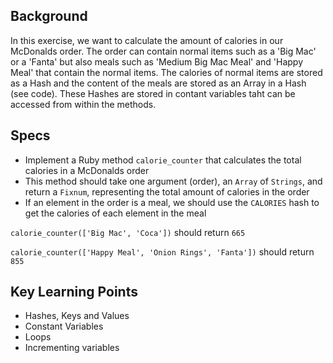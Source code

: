 ## Background

In this exercise, we want to calculate the amount of calories in our McDonalds order. The order can contain normal items such as a 'Big Mac' or a 'Fanta' but also meals such as 'Medium Big Mac Meal' and 'Happy Meal' that contain the normal items. The calories of normal items are stored as a Hash and the content of the meals are stored as an Array in a Hash (see code). These Hashes are stored in contant variables taht can be accessed from within the methods.

## Specs

- Implement a Ruby method `calorie_counter` that calculates the total calories in a McDonalds order
- This method should take one argument (order), an `Array` of `Strings`, and return a `Fixnum`, representing the total amount of calories in the order
- If an element in the order is a meal, we should use the `CALORIES` hash to get the calories of each element in the meal

`calorie_counter(['Big Mac', 'Coca'])` should return `665`

`calorie_counter(['Happy Meal', 'Onion Rings', 'Fanta'])` should return `855`

## Key Learning Points

- Hashes, Keys and Values
- Constant Variables
- Loops
- Incrementing variables
